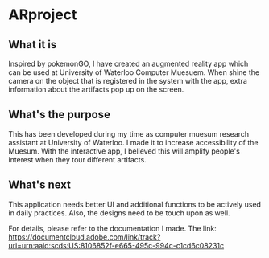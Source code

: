 # ARproject

## What it is 
Inspired by pokemonGO, I have created an augmented reality app which can be used at University of Waterloo Computer Muesuem. When shine the camera on the object that is registered in the system with the app, extra information about the artifacts pop up on the screen. 

## What's the purpose
This has been developed during my time as computer muesum research assistant at University of Waterloo. I made it to increase accessibility of the Muesum. With the interactive app, I believed this will amplify people's interest when they tour different artifacts. 

## What's next
This application needs better UI and additional functions to be actively used in daily practices. Also, the designs need to be touch upon as well. 

For details, please refer to the documentation I made. The link: https://documentcloud.adobe.com/link/track?uri=urn:aaid:scds:US:8106852f-e665-495c-994c-c1cd6c08231c

